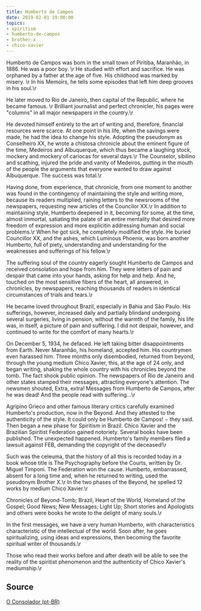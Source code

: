 ```yaml
---
title: Humberto de Campos
date: 2019-02-01 19:00:00
topics: 
- spiritism
- humberto-de-campos
- brother-x
- chico-xavier
---
```


Humberto de Campos was born in the small town of Piritiba, Maranhão, in 1886. He was a poor boy. \r
He studied with effort and sacrifice. He was orphaned by a father at the age of five. His childhood was marked by misery. \r
In his Memoirs, he tells some episodes that left him deep grooves in his soul.\r

He later moved to Rio de Janeiro, then capital of the Republic, where he became famous. \r
Brilliant journalist and perfect chronicler, his pages were "columns" in all major newspapers in the country.\r

He devoted himself entirely to the art of writing and, therefore, financial resources were scarce. At one point in his life, when the savings were made, he had the idea to change his style. Adopting the pseudonym as Conselheiro XX, he wrote a chistosa chronicle about the eminent figure of the time, Medeiros and Albuquerque, which thus became a laughing stock, mockery and mockery of cariocas for several days.\r
The Counselor, sibilino and scathing, injured the pride and vanity of Medeiros, putting in the mouth of the people the arguments that everyone wanted to draw against Albuquerque. The success was total.\r

Having done, from experience, that chronicle, from one moment to another was found in the contingency of maintaining the style and writing more, because its readers multiplied, raining letters to the newsrooms of the newspapers, requesting new articles of the Councilor XX.\r
In addition to maintaining style, Humberto deepened in it, becoming for some, at the time, almost immortal, satiating the palate of an entire mentality that desired more freedom of expression and more explicitin addressing human and social problems.\r
When he got sick, he completely modified the style. He buried Councillor XX, and the ashes, which Luminous Phoenix, was born another Humberto, full of piety, understanding and understanding for the weaknesses and sufferings of his fellow.\r

The suffering soul of the country eagerly sought Humberto de Campos and received consolation and hope from him. They were letters of pain and despair that came into your hands, asking for help and help. And he, touched on the most sensitive fibers of the heart, all answered, in chronicles, by newspapers, reaching thousands of readers in identical circumstances of trials and tears.\r

He became loved throughout Brazil, especially in Bahia and São Paulo. His sufferings, however, increased daily and partially blindand undergoing several surgeries, living in pension, without the warmth of the family, his life was, in itself, a picture of pain and suffering. I did not despair, however, and continued to write for the comfort of many hearts.\r

On December 5, 1934, he defaced. He left taking bitter disappointments from Earth. Never Maranhão, his homeland, accepted him. His countrymen even harassed him. Three months only disembodied, returned from beyond, through the young medium Chico Xavier, this, at the age of 24 only, and began writing, shaking the whole country with his chronicles beyond the tomb. The fact shook public opinion. The newspapers of Rio de Janeiro and other states stamped their messages, attracting everyone's attention. The newsmen shouted, Extra, extra! Messages from Humberto de Campos, after he was dead!  And the people read with suffering...\r

Agripino Grieco and other famous literary critics carefully examined Humberto's production, now in the Beyond. And they attested to the authenticity of the style. It could only be Humberto de Campos! − they said. Then began a new phase for Spiritism in Brazil. Chico Xavier and the Brazilian Spiritist Federation gained notoriety. Several books have been published. The unexpected happened. Humberto's family members filed a lawsuit against FEB, demanding the copyright of the deceased!\r

Such was the celeuma, that the history of all this is recorded today in a book whose title is The Psychography before the Courts, written by Dr. Miguel Timponi. The Federation won the cause. Humberto, embarrassed, absent for a long time and, when he returned to writing, used the pseudonym Brother X.\r
In the two phases of the Beyond, he spelled 12 works by medium Chico Xavier.\r

Chronicles of Beyond-Tomb; Brazil, Heart of the World, Homeland of the Gospel; Good News; New Messages; Light Up; Short stories and Apologists and others were books he wrote to the delight of many souls.\r

In the first messages, we have a very human Humberto, with characteristics characteristic of the intellectual of the world. Soon after, he goes spiritualizing, using ideas and expressions, then becoming the favorite spiritual writer of thousands.\r

Those who read their works before and after death will be able to see the reality of the spiritist phenomenon and the authenticity of Chico Xavier's mediumship.\r

## Source
[O Consolador (pt-BR)](http://www.oconsolador.com.br/linkfixo/biografias/humbertodecampos.html)

